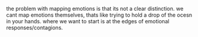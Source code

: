the problem with mapping emotions is that its not a clear distinction.
we cant map emotions themselves, thats like trying to hold a drop of the ocesn in your hands. where we want to start is at the edges of emotional responses/contagions.
